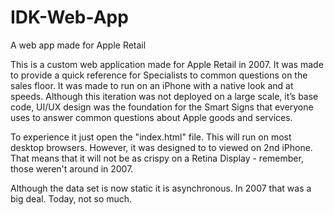 # IDK-Web-App
A web app made for Apple Retail

This is a custom web application made for Apple Retail in 2007.
It was made to provide a quick reference for Specialists to common
questions on the sales floor.  It was made to run on an iPhone with a
native look and at speeds.  Although this iteration was not deployed on
a large scale, it’s base code, UI/UX design was the foundation for the
Smart Signs that everyone uses to answer common questions about Apple
goods and services.

To experience it just open the "index.html" file.  This will run on most 
desktop browsers.  However, it was designed to to viewed on 2nd iPhone.
That means that it will not be as crispy on a Retina Display - remember, 
those weren't around in 2007.  

Although the data set is now static it is asynchronous.  In 2007 that was a big deal.
Today, not so much.

